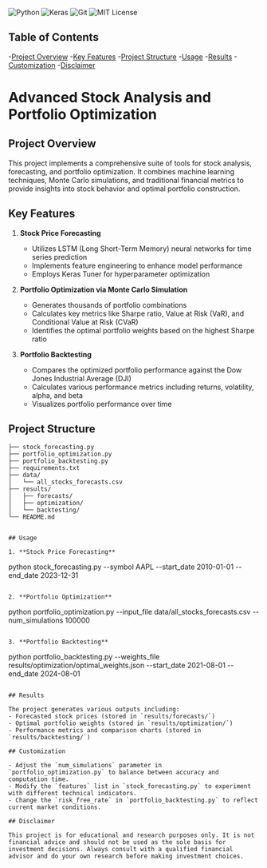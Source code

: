 ![Python](https://img.shields.io/badge/Python-3.8%2B-blue)
![Keras](https://img.shields.io/badge/Keras-Deep%20Learning-red)
![Git](https://img.shields.io/badge/Git-Version%20Control-orange)
![MIT License](https://img.shields.io/badge/License-MIT-green)

## Table of Contents
-[Project Overview](#-project-overview)
-[Key Features](#-key-features)
-[Project Structure](#-project-structure)
-[Usage](#-usage)
-[Results](#-results)
-[Customization](#-customization)
-[Disclaimer](#-disclaimer)



# Advanced Stock Analysis and Portfolio Optimization

## Project Overview

This project implements a comprehensive suite of tools for stock analysis, forecasting, and portfolio optimization. It combines machine learning techniques, Monte Carlo simulations, and traditional financial metrics to provide insights into stock behavior and optimal portfolio construction.

## Key Features

1. **Stock Price Forecasting**
   - Utilizes LSTM (Long Short-Term Memory) neural networks for time series prediction
   - Implements feature engineering to enhance model performance
   - Employs Keras Tuner for hyperparameter optimization

2. **Portfolio Optimization via Monte Carlo Simulation**
   - Generates thousands of portfolio combinations
   - Calculates key metrics like Sharpe ratio, Value at Risk (VaR), and Conditional Value at Risk (CVaR)
   - Identifies the optimal portfolio weights based on the highest Sharpe ratio

3. **Portfolio Backtesting**
   - Compares the optimized portfolio performance against the Dow Jones Industrial Average (DJI)
   - Calculates various performance metrics including returns, volatility, alpha, and beta
   - Visualizes portfolio performance over time

## Project Structure

```
├── stock_forecasting.py
├── portfolio_optimization.py
├── portfolio_backtesting.py
├── requirements.txt
├── data/
│   └── all_stocks_forecasts.csv
├── results/
│   ├── forecasts/
│   ├── optimization/
│   └── backtesting/
└── README.md
```

   ```

## Usage

1. **Stock Price Forecasting**
   ```
   python stock_forecasting.py --symbol AAPL --start_date 2010-01-01 --end_date 2023-12-31
   ```

2. **Portfolio Optimization**
   ```
   python portfolio_optimization.py --input_file data/all_stocks_forecasts.csv --num_simulations 100000
   ```

3. **Portfolio Backtesting**
   ```
   python portfolio_backtesting.py --weights_file results/optimization/optimal_weights.json --start_date 2021-08-01 --end_date 2024-08-01
   ```

## Results

The project generates various outputs including:
- Forecasted stock prices (stored in `results/forecasts/`)
- Optimal portfolio weights (stored in `results/optimization/`)
- Performance metrics and comparison charts (stored in `results/backtesting/`)

## Customization

- Adjust the `num_simulations` parameter in `portfolio_optimization.py` to balance between accuracy and computation time.
- Modify the `features` list in `stock_forecasting.py` to experiment with different technical indicators.
- Change the `risk_free_rate` in `portfolio_backtesting.py` to reflect current market conditions.

## Disclaimer

This project is for educational and research purposes only. It is not financial advice and should not be used as the sole basis for investment decisions. Always consult with a qualified financial advisor and do your own research before making investment choices.
